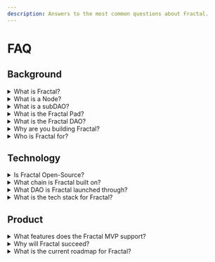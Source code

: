 ```yaml
---
description: Answers to the most common questions about Fractal.
---
```


# FAQ

## Background

<details>

<summary>What is Fractal?</summary>

Fractal is a framework and platform that helps Web3 builders launch, fund, govern, and scale DAOs (Fractals). In the Fractal framework, a Fractal is a decentralized organization composed of a network of independent governing **Nodes**, which makes the organizing structures of Fractals infinitely adaptable.

Fractal will start as an open-source framework. Then, the Fractal DAO and governance token $FRAC will launch as the first project built on Fractal. The Fractal DAO will serve as governance for the future development of Fractal and the **Fractal Pad.**

</details>

<details>

<summary>What is a Node?</summary>

Within Fractal, a new instance of a Fractal can be created. This instance is called a _**Node**_. A Node can create another Node with a thin link between the two. All Nodes are created equal. Each Node controls a set of modules and the ability to create a new Node—i.e., the ability to _**fractalize.**_

</details>

<details>

<summary>What is a subDAO?</summary>

A child DAO spawned from the parent or root DAO. Fractal’s core framework allows DAOs to exist as clusters of independent subDAOs.

</details>

<details>

<summary>What is the Fractal Pad?</summary>

The Fractal Pad is an easy way to launch an Initial Dex Offering (IDO) to raise capital for your Fractal DAOs.

The Fractal Pad is an IDO Launchpad platform for EVM-based DeFi protocols. Fractal Pad listings will be approved entirely by a decentralized consortium (the Fractal DAO) enabling users across the world to access capital at the frontier of DeFi.

</details>

<details>

<summary>What is the Fractal DAO?</summary>

The Fractal DAO is a decentralized consortium that will provide oversight and support for DAOs in the Fractal ecosystem. The Fractal DAO and the governance token $FRAC will be the first projects built on Fractal, with the goal of onboarding and growing additional projects from our community.

</details>

<details>

<summary>Why are you building Fractal?</summary>

Fractal aims to fill the need for better DAO tooling and social coordination across the Web3 space. We envision decentralized organizational structures made up of independent, but connected DAOs. To support this vision, we developed the concept of the [Minimum Viable DAO](https://mirror.xyz/decent-dao.eth/j0vupePJK2Xcpp6rt53mvcu6IfZJlGXinTz6WNgAkdI) (MVD), which serves as the basic building block for all organizations launched on Fractal. The concept of the MVD makes it possible to create extremely flexible organizational structures with all the benefits of decentralization, which is one of the major drawbacks of previous DAO platforms.

</details>

<details>

<summary>Who is Fractal for?</summary>

Fractal is meant for builders and founders in the Web3 space who want to launch their own DAO. Fractal is also for DeFi organizations looking to use DAOs to enhance the functionality of their protocols

</details>

## Technology

<details>

<summary>Is Fractal Open-Source?</summary>

Yes.

</details>

<details>

<summary>What chain is Fractal built on?</summary>

Fractal is built on the Ethereum Virtual Machine (EVM).

</details>

<details>

<summary>What DAO is Fractal launched through?</summary>

Fractal was launched through [Decent DAO](https://www.decentlabs.io/).

</details>

<details>

<summary>What is the tech stack for Fractal?</summary>

Fractal uses the following tech stacks for different features:

* **Smart Contracts and Test Suite:** [Solidity](https://docs.soliditylang.org), [OpenZeppelin](https://www.openzeppelin.com/), [Hardhat](https://hardhat.org/), [Ethers](https://docs.ethers.io/)
* **Web app:** [TypeScript](https://www.typescriptlang.org/), [React](https://reactjs.org/), [Ethers](https://docs.ethers.io/)

</details>

## Product

<details>

<summary>What features does the Fractal MVP support?</summary>

The Fractal MVP includes everything you need to launch and manange a typical, basic DAO:

* UI/UX - An easy set of tools for creating a minimum viable DAO.
* Smart contracts that implement the following features of a DAO:
  * A voting token
  * Governance tools for creating proposals, submitting votes, and executing decisions
  * Treasury tools for fundraising and vesting
* Fractal Pad - An easy way to launch an Initial Dex Offering (IDO) to raise capital for your Fractal DAOs

</details>

<details>

<summary>Why will Fractal succeed?</summary>

Fractal supports our community in several unique ways that will give us a competitive advantage in the DAO-platform ecosystem:

* Fractal Pad - We provide tools and support to help newly formed DAOs with their IDO/IGO.
* Support - We help DAOs with services like payroll, bookkeeping, taxes, voting, bounty, and incentive programs to improve community participation.
* Community Engagement - The organizational structures supported by Fractal enhance community engagement. Getting members to actively engage with each other is key to the health of any DAO. Members need to feel they have enough of a voice to keep contributing and participating. Fractal offers a more democratic governance model for voting to ensure that every member feels like they have a stake and a voice in the organization.
* User Experience - We provide an easy-to-use user interface for DAO managers and members. Our dashboard gives managers a quick view of all the contributors and what they're working on.
* Contributor Compensation - We provide tools to help DAOs compensate their contributors and track expenses. Many current DAOs are still using credit cards to pay contributors. It is difficult to transfer those payments to Gnosis Safe, so having tools to help pay contributors and track expenses will be very valuable for communities as they choose which platform to launch and manage their DAO.
* Flexibility - The concept of the Minimum Viable DAO and Fractal's Node-base framework make it possible to create endless organizational structures. As more DAOs are created, different DAOs will have specific nuances and needs for servicing their communities, which Fractal is uniquely positioned to support.

</details>

<details>

<summary>What is the current roadmap for Fractal?</summary>

Fractal development will follow the basic roadmap below:

* Q1 2022
  * Design the Fractal concept, brand, and Pad UI/UX.
  * Develop and launch the alpha version of the Fractal Framework.
  * Deploy the Fractal DAO and $FRAC to the Mainnet.
* Q2 2022
  * Launch community incentive programs.
  * Develop and launch the Fractal Pad app.
* Q3 2022
  * Launch three new DAOs on Fractal.
  * Continue growing the Fractal community.
  * Add additional community incentive programs to Fractal.
* Q4 2022
  * Develop and launch the Fractal Venture Yield.

</details>
